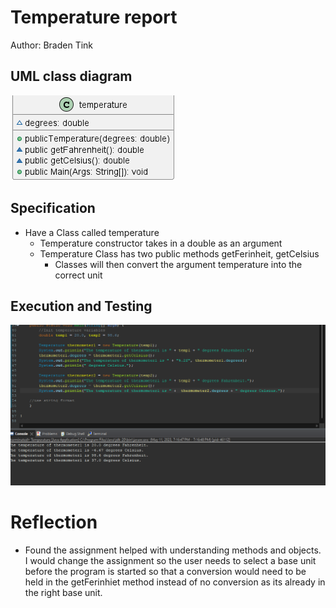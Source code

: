 # Temperature report
Author: Braden Tink


## UML class diagram
![Example screenshot](TemperatureUML.png)


## Specification
- Have a Class called temperature 
	- Temperature constructor takes in a double as an argument 
	- Temperature Class has two public methods getFerinheit, getCelsius
		- Classes will then convert the argument temperature into the
		  correct unit
	

## Execution and Testing
![Example screenshot](TemperatureResult.png)

# Reflection
- Found the assignment helped with understanding methods and objects. I would change the assignment so the user needs to select a base unit before the program is started so that a conversion would need to be held in the getFerinhiet method instead of no conversion as its already in the right base unit. 